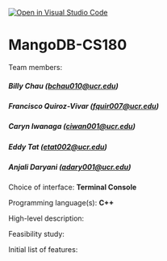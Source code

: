 [![Open in Visual Studio Code](https://classroom.github.com/assets/open-in-vscode-718a45dd9cf7e7f842a935f5ebbe5719a5e09af4491e668f4dbf3b35d5cca122.svg)](https://classroom.github.com/online_ide?assignment_repo_id=10815667&assignment_repo_type=AssignmentRepo)
# MangoDB-CS180

Team members: 
##### Billy Chau (bchau010@ucr.edu)
##### Francisco Quiroz-Vivar (fquir007@ucr.edu)
##### Caryn Iwanaga (ciwan001@ucr.edu)
##### Eddy Tat (etat002@ucr.edu)
##### Anjali Daryani (adary001@ucr.edu)

Choice of interface: **Terminal Console**

Programming language(s): **C++**

High-level description:

Feasibility study:

Initial list of features:
